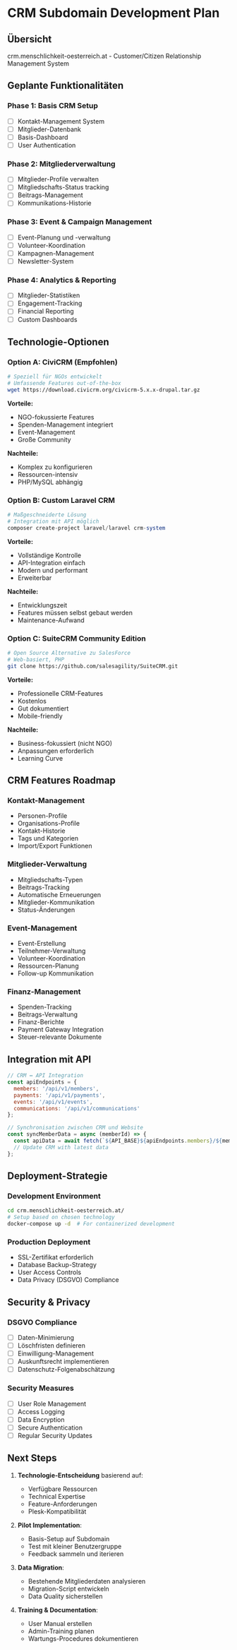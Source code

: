 # CRM Subdomain Development Plan

## Übersicht
crm.menschlichkeit-oesterreich.at - Customer/Citizen Relationship Management System

## Geplante Funktionalitäten

### Phase 1: Basis CRM Setup

- [ ] Kontakt-Management System
- [ ] Mitglieder-Datenbank
- [ ] Basis-Dashboard
- [ ] User Authentication

### Phase 2: Mitgliederverwaltung

- [ ] Mitglieder-Profile verwalten
- [ ] Mitgliedschafts-Status tracking
- [ ] Beitrags-Management
- [ ] Kommunikations-Historie

### Phase 3: Event & Campaign Management

- [ ] Event-Planung und -verwaltung
- [ ] Volunteer-Koordination
- [ ] Kampagnen-Management
- [ ] Newsletter-System

### Phase 4: Analytics & Reporting

- [ ] Mitglieder-Statistiken
- [ ] Engagement-Tracking
- [ ] Financial Reporting
- [ ] Custom Dashboards

## Technologie-Optionen

### Option A: CiviCRM (Empfohlen)
```bash
# Speziell für NGOs entwickelt
# Umfassende Features out-of-the-box
wget https://download.civicrm.org/civicrm-5.x.x-drupal.tar.gz
```

**Vorteile:**
- NGO-fokussierte Features
- Spenden-Management integriert
- Event-Management
- Große Community

**Nachteile:**
- Komplex zu konfigurieren
- Ressourcen-intensiv
- PHP/MySQL abhängig

### Option B: Custom Laravel CRM
```php
# Maßgeschneiderte Lösung
# Integration mit API möglich
composer create-project laravel/laravel crm-system
```

**Vorteile:**
- Vollständige Kontrolle
- API-Integration einfach
- Modern und performant
- Erweiterbar

**Nachteile:**
- Entwicklungszeit
- Features müssen selbst gebaut werden
- Maintenance-Aufwand

### Option C: SuiteCRM Community Edition
```bash
# Open Source Alternative zu SalesForce
# Web-basiert, PHP
git clone https://github.com/salesagility/SuiteCRM.git
```

**Vorteile:**
- Professionelle CRM-Features
- Kostenlos
- Gut dokumentiert
- Mobile-friendly

**Nachteile:**
- Business-fokussiert (nicht NGO)
- Anpassungen erforderlich
- Learning Curve

## CRM Features Roadmap

### Kontakt-Management
- Personen-Profile
- Organisations-Profile
- Kontakt-Historie
- Tags und Kategorien
- Import/Export Funktionen

### Mitglieder-Verwaltung
- Mitgliedschafts-Typen
- Beitrags-Tracking
- Automatische Erneuerungen
- Mitglieder-Kommunikation
- Status-Änderungen

### Event-Management
- Event-Erstellung
- Teilnehmer-Verwaltung
- Volunteer-Koordination
- Ressourcen-Planung
- Follow-up Kommunikation

### Finanz-Management
- Spenden-Tracking
- Beitrags-Verwaltung
- Finanz-Berichte
- Payment Gateway Integration
- Steuer-relevante Dokumente

## Integration mit API

```javascript
// CRM ↔ API Integration
const apiEndpoints = {
  members: '/api/v1/members',
  payments: '/api/v1/payments', 
  events: '/api/v1/events',
  communications: '/api/v1/communications'
};

// Synchronisation zwischen CRM und Website
const syncMemberData = async (memberId) => {
  const apiData = await fetch(`${API_BASE}${apiEndpoints.members}/${memberId}`);
  // Update CRM with latest data
};
```

## Deployment-Strategie

### Development Environment
```bash
cd crm.menschlichkeit-oesterreich.at/
# Setup based on chosen technology
docker-compose up -d  # For containerized development
```

### Production Deployment
- SSL-Zertifikat erforderlich
- Database Backup-Strategy
- User Access Controls
- Data Privacy (DSGVO) Compliance

## Security & Privacy

### DSGVO Compliance
- [ ] Daten-Minimierung
- [ ] Löschfristen definieren
- [ ] Einwilligung-Management
- [ ] Auskunftsrecht implementieren
- [ ] Datenschutz-Folgenabschätzung

### Security Measures
- [ ] User Role Management
- [ ] Access Logging
- [ ] Data Encryption
- [ ] Secure Authentication
- [ ] Regular Security Updates

## Next Steps

1. **Technologie-Entscheidung** basierend auf:
   - Verfügbare Ressourcen
   - Technical Expertise
   - Feature-Anforderungen
   - Plesk-Kompatibilität

2. **Pilot Implementation**:
   - Basis-Setup auf Subdomain
   - Test mit kleiner Benutzergruppe
   - Feedback sammeln und iterieren

3. **Data Migration**:
   - Bestehende Mitgliederdaten analysieren
   - Migration-Script entwickeln
   - Data Quality sicherstellen

4. **Training & Documentation**:
   - User Manual erstellen
   - Admin-Training planen
   - Wartungs-Procedures dokumentieren